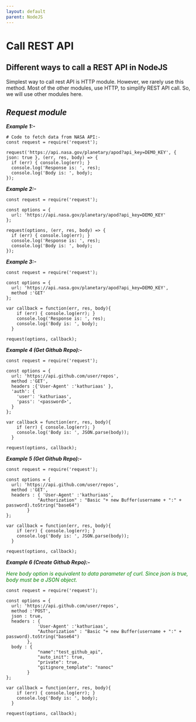 ```yaml
---
layout: default
parent: NodeJS
---
```

# Call REST API 

## Different ways to call a REST API in NodeJS

Simplest way to call rest API is HTTP module. However, we rarely use this method. Most of the other modules, use HTTP, to simplify REST API call. So, we will use other modules here.

## *Request module*

***Example 1:-***

```nodejs
# Code to fetch data from NASA API:-
const request = require('request');

request('https://api.nasa.gov/planetary/apod?api_key=DEMO_KEY', { json: true }, (err, res, body) => {
  if (err) { console.log(err); }
  console.log('Response is: ', res);
  console.log('Body is: ', body);
});
```

***Example 2:-***

```nodejs
const request = require('request');

const options = {
  url: 'https://api.nasa.gov/planetary/apod?api_key=DEMO_KEY'
};

request(options, (err, res, body) => {
  if (err) { console.log(err); }
  console.log('Response is: ', res);
  console.log('Body is: ', body);
});
```

***Example 3:-***

```nodejs
const request = require('request');

const options = {
  url: 'https://api.nasa.gov/planetary/apod?api_key=DEMO_KEY',
  method :'GET'
};

var callback = function(err, res, body){
    if (err) { console.log(err); }
    console.log('Response is: ', res);
    console.log('Body is: ', body);
  }

request(options, callback);
```

***Example 4 (Get Github Repo):-***

```nodejs
const request = require('request');

const options = {
  url: 'https://api.github.com/user/repos',
  method :'GET',
  headers :{'User-Agent' :'kathuriaas' },
  'auth': {
    'user': 'kathuriaas',
    'pass': '<password>',
  }
};

var callback = function(err, res, body){
    if (err) { console.log(err); }
    console.log('Body is: ', JSON.parse(body));
  }

request(options, callback);
```

***Example 5 (Get Github Repo):-***

```nodejs
const request = require('request');

const options = {
  url: 'https://api.github.com/user/repos',
  method :'GET',
  headers : { 'User-Agent' :'kathuriaas',
            "Authorization" : "Basic "+ new Buffer(username + ":" + password).toString("base64")
        }
};

var callback = function(err, res, body){
    if (err) { console.log(err); }
    console.log('Body is: ', JSON.parse(body));
  }

request(options, callback);
```

***Example 6 (Create Github Repo):-***

<span style="color:green"> *Here body option is equivalent to data parameter of curl. Since json is true, body must be a JSON object.* </span>

```nodejs
const request = require('request');

const options = {
  url: 'https://api.github.com/user/repos',
  method :'POST',
  json : true,
  headers : {
            'User-Agent' :'kathuriaas',
            "Authorization" : "Basic "+ new Buffer(username + ":" + password).toString("base64")
        },
  body : {
            "name":"test_github_api",
            "auto_init": true,
            "private": true,
            "gitignore_template": "nanoc"
        }
};

var callback = function(err, res, body){
    if (err) { console.log(err); }
    console.log('Body is: ', body);
  }

request(options, callback);
```
